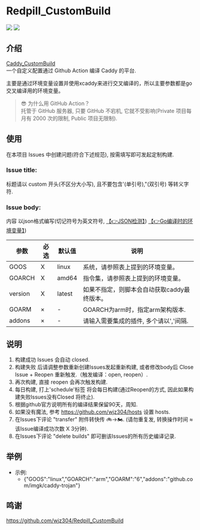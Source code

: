 # Redpill_CustomBuild
[![](https://img.shields.io/github/issues-search?label=%E5%AE%9A%E5%88%B6%E6%AC%A1%E6%95%B0&query=repo%3ALoveLH%2FCaddy_CustomBuild%20label%3Acustom)](https://github.com/LoveLH/Caddy_CustomBuild/issues?q=label%3Acustom)
[![](https://img.shields.io/github/issues-search?label=%E6%AF%8F%E6%97%A5%E6%9E%84%E5%BB%BA&query=repo%3ALoveLH%2FCaddy_CustomBuild%20label%3schedule)](https://github.com/LoveLH/Caddy_CustomBuild/issues?q=label%3Aschedule)  

## 介绍  
[Caddy_CustomBuild](https://github.com/LoveLH/Caddy_CustomBuild)  
一个自定义配置通过 Github Action 编译 Caddy 的平台. 

主要是通过环境变量设置并使用xcaddy来进行交叉编译的，所以主要参数都是go交叉编译用的环境变量。

> 😎 为什么用 GitHub Action？  
> 托管于 GitHub 服务器, 只要 GitHub 不宕机, 它就不受影响(Private 项目每月有 2000 次的限制, Public 项目无限制).

## 使用  
在本项目 Issues 中创建问题(符合下述规范), 按需填写即可发起定制构建.

### Issue title:
标题请以 custom 开头(不区分大小写), 且不要包含'(单引号),"(双引号) 等转义字符.
### Issue body:
内容 以json格式编写(切记符号为英文符号, [【👉JSON检测】](https://json-online.com/check/))
[【👉Go编译时的环境变量】](https://go.dev/doc/install/source#environment))


参数             | 必选 |     默认值     | 说明  
-----------------|------|----------------|---------  
GOOS             | X    |linux           | 系统，请参照表上提到的环境变量。  
GOARCH           | X    |amd64           | 指令集，请参照表上提到的环境变量。  
version          | X    |latest          | 如果不指定，则脚本会自动获取caddy最终版本。
GOARM            | ×    |-               | GOARCH为arm时，指定arm架构版本.  
addons           | ×    |-               | 请输入需要集成的插件, 多个请以','间隔. 


## 说明
1. 构建成功 Issues 会自动 closed.  
2. 构建失败 后请调整参数重新创建Issues发起重新构建, 或者修改body后 Close Issue + Reopen 重新触发.（触发编译：open, reopen）. 
3. 再次构建, 直接 reopen 会再次触发构建. 
4. 每日构建, 打上'schedule'标签 将会每日构建(通过Reopen的方式, 因此如果构建失败Issues没有Closed 将终止).     
5. 根据github官方说明所有的编译结果保留90天，周知.
6. 如果没有魔法, 参考 https://github.com/wjz304/hosts 设置 hosts.
7. 在Issues下评论 "transfer" 附件转快传 🚲->🏍. (请勿重复发, 转换操作时间 ≈ 该Issue编译成功次数 X 3分钟).
8. 在Issues下评论 "delete builds" 即可删该Issues的所有历史编译记录.

## 举例
* 示例: 
  - {"GOOS":"linux","GOARCH":"arm","GOARM":"6","addons":"github.com/imgk/caddy-trojan"}  

## 鸣谢
https://github.com/wjz304/Redpill_CustomBuild
